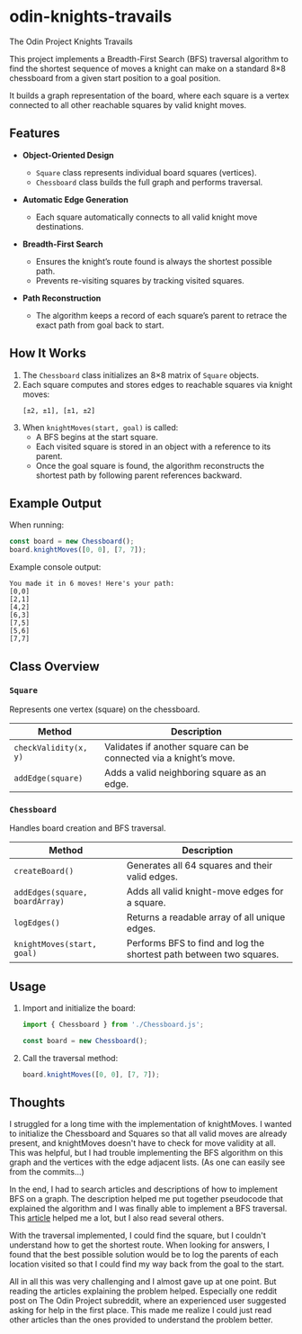 # odin-knights-travails
The Odin Project Knights Travails

This project implements a Breadth-First Search (BFS) traversal algorithm to find the shortest sequence of moves a knight can make on a standard 8×8 chessboard from a given start position to a goal position.

It builds a graph representation of the board, where each square is a vertex connected to all other reachable squares by valid knight moves.

## Features

- **Object-Oriented Design**
  - `Square` class represents individual board squares (vertices).
  - `Chessboard` class builds the full graph and performs traversal.

- **Automatic Edge Generation**
  - Each square automatically connects to all valid knight move destinations.

- **Breadth-First Search**
  - Ensures the knight’s route found is always the shortest possible path.
  - Prevents re-visiting squares by tracking visited squares.

- **Path Reconstruction**
  - The algorithm keeps a record of each square’s parent to retrace the exact path from goal back to start.

## How It Works

1. The `Chessboard` class initializes an 8×8 matrix of `Square` objects.  
2. Each square computes and stores edges to reachable squares via knight moves:
   ```
   [±2, ±1], [±1, ±2]
   ```
3. When `knightMoves(start, goal)` is called:
   - A BFS begins at the start square.
   - Each visited square is stored in an object with a reference to its parent.
   - Once the goal square is found, the algorithm reconstructs the shortest path by following parent references backward.

## Example Output

When running:
```js
const board = new Chessboard();
board.knightMoves([0, 0], [7, 7]);
```

Example console output:
```
You made it in 6 moves! Here's your path:
[0,0]
[2,1]
[4,2]
[6,3]
[7,5]
[5,6]
[7,7]
```

## Class Overview

### `Square`
Represents one vertex (square) on the chessboard.

| Method | Description |
|--------|--------------|
| `checkValidity(x, y)` | Validates if another square can be connected via a knight’s move. |
| `addEdge(square)` | Adds a valid neighboring square as an edge. |

### `Chessboard`
Handles board creation and BFS traversal.

| Method | Description |
|--------|--------------|
| `createBoard()` | Generates all 64 squares and their valid edges. |
| `addEdges(square, boardArray)` | Adds all valid knight-move edges for a square. |
| `logEdges()` | Returns a readable array of all unique edges. |
| `knightMoves(start, goal)` | Performs BFS to find and log the shortest path between two squares. |

## Usage

1. Import and initialize the board:
   ```js
   import { Chessboard } from './Chessboard.js';

   const board = new Chessboard();
   ```
2. Call the traversal method:
   ```js
   board.knightMoves([0, 0], [7, 7]);
   ```

## Thoughts

I struggled for a long time with the implementation of knightMoves. I wanted to initialize
the Chessboard and Squares so that all valid moves are already present, and knightMoves
doesn't have to check for move validity at all. This was helpful, but I had trouble 
implementing the BFS algorithm on this graph and the vertices with the edge adjacent lists.
(As one can easily see from the commits...)

In the end, I had to search articles and descriptions of how to implement BFS on a graph.
The description helped me put together pseudocode that explained the algorithm and I 
was finally able to implement a BFS traversal. This [article](https://www.geeksforgeeks.org/dsa/breadth-first-search-or-bfs-for-a-graph/) helped me a lot, but I also read several others.

With the traversal implemented, I could find the square, but I couldn't understand how to get the 
shortest route. When looking for answers, I found that the best possible solution would be to log 
the parents of each location visited so that I could find my way back from the goal to the start.

All in all this was very challenging and I almost gave up at one point. But reading the articles
explaining the problem helped. Especially one reddit post on The Odin Project subreddit, where an
experienced user suggested asking for help in the first place. This made me realize I could just
read other articles than the ones provided to understand the problem better. 